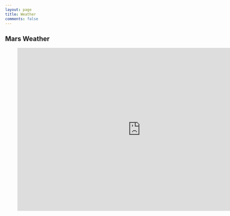 ```yaml
---
layout: page
title: Weather
comments: false
---
```


## Mars Weather
<figure>
  <iframe src='https://mars.nasa.gov/layout/embed/image/insightweather/' width='800' height='530' scrolling='no' frameborder='0'></iframe>
</figure>

